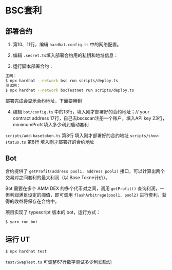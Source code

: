 # BSC套利

## 部署合约
1. 第10、11行，编辑 `hardhat.config.ts` 中的网络配置。

2. 编辑 `.secret.ts`填入部署合约用的私钥和地址信息：

3. 运行脚本部署合约：

```bash
主网：
$ npx hardhat --network bsc run scripts/deploy.ts
测试网：
$ npx hardhat --network bscTestnet run scripts/deploy.ts
```
部署完成会显示合约地址，下面要用到

4. 编辑 `bot/config.ts` 中的13行，填入刚才部署好的合约地址；// your contract address
17行，自己去bscscan注册一个账户，填入API key
23行，minimumProfit填入多少利润启动套利

`scripts/add-basetoken.ts` 第8行 填入刚才部署好的合约地址
`scripts/show-status.ts` 第8行 填入刚才部署好的合约地址


## Bot

合约提供了 `getProfit(address pool1, address pool2)` 接口，可以计算出两个交易对之间套利的最大利润（以 Base Tokne计价）。

Bot 需要在多个 AMM DEX 的多个代币对之间，调用 `getProfit()` 查询利润，一但利润满足设定的阈值，即可调用 `flashArbitrage(pool1, pool2)` 进行套利，获得的收益将保存在合约中。

项目实现了 typescript 版本的 bot，运行方式：

```bash
$ yarn run bot
```












## 运行 UT

```bash
$ npx hardhat test
```

`test/SwapTest.ts` 可调整67行数字测试多少利润启动 
